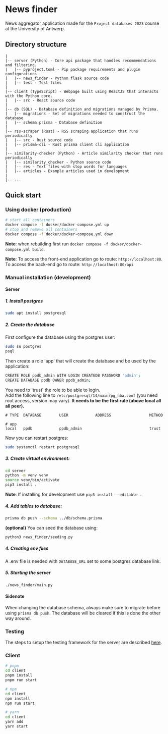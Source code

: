 # News finder

News aggregator application made for the `Project databases 2023` course at the University of Antwerp.

## Directory structure

```
|
|-- server (Python) - Core api package that handles recommendations and filtering.
|   |-- pyproject.toml - Pip package requirements and plugin configurations
|   |-- news_finder - Python flask source code
|   |-- test - Test files
|
|-- client (TypeScript) - Webpage built using ReactJS that interacts with the Python core.
|   |-- src - React source code
|
|-- db (SQL) - Database definition and migrations managed by Prisma.
|   |-- migrations - Set of migrations needed to construct the database
|   |-- schema.prisma - Database definition
|
|-- rss-scraper (Rust) - RSS scraping application that runs periodically
|   |-- src - Rust source code
|   |-- prisma-cli - Rust prisma client cli application
|
|-- similarity-checker (Python) - Article similarity checker that runs periodically
|   |-- similarity_checker - Python source code
|   |-- res - Text files with stop words for languages
|   |-- articles - Example articles used in development
|
|-- ...
```

## Quick start

### Using docker (production)

```bash
# start all containers
docker compose -f docker/docker-compose.yml up
# stop and remove all containers
docker compose -f docker/docker-compose.yml down
```

**Note**: when rebuilding first run `docker compose -f docker/docker-compose.yml build`.

**Note**: To access the front-end application go to route: `http://localhost:80`.
To access the back-end go to route: `http://localhost:80/api`

### Manual installation (development)

#### Server

##### 1. Install postgres

```bash
sudo apt install postgresql
```

##### 2. Create the database

First configure the database using the postgres user:

```bash
sudo su postgres
psql
```

Then create a role 'app' that will create the database and be used by the application:

```bash
CREATE ROLE ppdb_admin WITH LOGIN CREATEDB PASSWORD 'admin';
CREATE DATABASE ppdb OWNER ppdb_admin;
```

You need to 'trust' the role to be able to login.\
Add the following line to `/etc/postgresql/14/main/pg_hba.conf` (you need root access, version may vary). **It needs to be the first rule (above local all all peer).**

```
# TYPE  DATABASE        USER            ADDRESS                 METHOD

# app
local   ppdb            ppdb_admin                              trust
```

Now you can restart postgres:

```bash
sudo systemctl restart postgresql
```

##### 3. Create virtual environment:

```bash
cd server
python -m venv venv
source venv/bin/activate
pip3 install .
```

**Note**: If installing for development use `pip3 install --editable .`

##### 4. Add tables to database:

```bash
prisma db push --schema ../db/schema.prisma
```

**(optional)** You can seed the database using:

```bash
python3 news_finder/seeding.py
```

##### 4. Creating env files

A .env file is needed with `DATABASE_URL` set to some postgres database link.

##### 5. Starting the server

```bash
./news_finder/main.py
```

#### Sidenote

When changing the database schema, always make sure to migrate before using `prisma db push`. The database will be cleared if this is done the other way around.

### Testing

The steps to setup the testing framework for the server are described [here](server/tests/README.md).

### Client

```bash
# pnpm
cd client
pnpm install
pnpm run start
```

```bash
# npm
cd client
npm install
npm run start
```

```bash
# yarn
cd client
yarn add
yarn start
```
